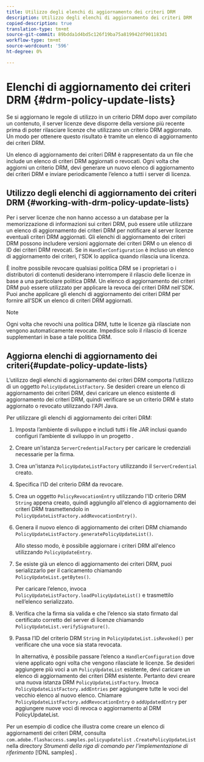 ```yaml
---
title: Utilizzo degli elenchi di aggiornamento dei criteri DRM
description: Utilizzo degli elenchi di aggiornamento dei criteri DRM
copied-description: true
translation-type: tm+mt
source-git-commit: 89bdda1d4bd5c126f19ba75a819942df901183d1
workflow-type: tm+mt
source-wordcount: '596'
ht-degree: 0%

---
```



# Elenchi di aggiornamento dei criteri DRM {#drm-policy-update-lists}

Se si aggiornano le regole di utilizzo in un criterio DRM dopo aver compilato un contenuto, il server licenze deve disporre della versione più recente prima di poter rilasciare licenze che utilizzano un criterio DRM aggiornato. Un modo per ottenere questo risultato è tramite un elenco di aggiornamento dei criteri DRM.

Un elenco di aggiornamento dei criteri DRM è rappresentato da un file che include un elenco di criteri DRM aggiornati o revocati. Ogni volta che aggiorni un criterio DRM, devi generare un nuovo elenco di aggiornamento dei criteri DRM e inviare periodicamente l’elenco a tutti i server di licenza.

## Utilizzo degli elenchi di aggiornamento dei criteri DRM {#working-with-drm-policy-update-lists}

Per i server licenze che non hanno accesso a un database per la memorizzazione di informazioni sui criteri DRM, può essere utile utilizzare un elenco di aggiornamento dei criteri DRM per notificare al server licenze eventuali criteri DRM aggiornati. Gli elenchi di aggiornamento dei criteri DRM possono includere versioni aggiornate dei criteri DRM o un elenco di ID dei criteri DRM revocati. Se in `HandlerConfiguration` è incluso un elenco di aggiornamento dei criteri, l&#39;SDK lo applica quando rilascia una licenza.

È inoltre possibile revocare qualsiasi politica DRM se i proprietari o i distributori di contenuti desiderano interrompere il rilascio delle licenze in base a una particolare politica DRM. Un elenco di aggiornamento dei criteri DRM può essere utilizzato per applicare la revoca dei criteri DRM nell&#39;SDK. Puoi anche applicare gli elenchi di aggiornamento dei criteri DRM per fornire all’SDK un elenco di criteri DRM aggiornati.

>[!NOTE]
>
>Ogni volta che revochi una politica DRM, tutte le licenze già rilasciate non vengono automaticamente revocate. Impedisce solo il rilascio di licenze supplementari in base a tale politica DRM.

## Aggiorna elenchi di aggiornamento dei criteri{#update-policy-update-lists}

L’utilizzo degli elenchi di aggiornamento dei criteri DRM comporta l’utilizzo di un oggetto `PolicyUpdateListFactory`. Se desideri creare un elenco di aggiornamento dei criteri DRM, devi caricare un elenco esistente di aggiornamento dei criteri DRM, quindi verificare se un criterio DRM è stato aggiornato o revocato utilizzando l&#39;API Java.

Per utilizzare gli elenchi di aggiornamento dei criteri DRM:

1. Imposta l’ambiente di sviluppo e includi tutti i file JAR inclusi quando configuri l’ambiente di sviluppo in un progetto .
1. Creare un&#39;istanza `ServerCredentialFactory` per caricare le credenziali necessarie per la firma.
1. Crea un&#39;istanza `PolicyUpdateListFactory` utilizzando il `ServerCredential` creato.
1. Specifica l’ID del criterio DRM da revocare.
1. Crea un oggetto `PolicyRevocationEntry` utilizzando l&#39;ID criterio DRM `String` appena creato, quindi aggiungilo all&#39;elenco di aggiornamento dei criteri DRM trasmettendolo in `PolicyUpdateListFactory.addRevocationEntry()`.
1. Genera il nuovo elenco di aggiornamento dei criteri DRM chiamando `PolicyUpdateListFactory.generatePolicyUpdateList()`.

   Allo stesso modo, è possibile aggiornare i criteri DRM all&#39;elenco utilizzando `PolicyUpdateEntry`.
1. Se esiste già un elenco di aggiornamento dei criteri DRM, puoi serializzarlo per il caricamento chiamando `PolicyUpdateList.getBytes()`.

   Per caricare l’elenco, invoca `PolicyUpdateListFactory.loadPolicyUpdateList()` e trasmettilo nell’elenco serializzato.
1. Verifica che la firma sia valida e che l’elenco sia stato firmato dal certificato corretto del server di licenze chiamando `PolicyUpdateList.verifySignature()`.
1. Passa l’ID del criterio DRM `String` in `PolicyUpdateList.isRevoked()` per verificare che una voce sia stata revocata.

   In alternativa, è possibile passare l’elenco a `HandlerConfiguration` dove viene applicato ogni volta che vengono rilasciate le licenze.
Se desideri aggiungere più voci a un `PolicyUpdateList` esistente, devi caricare un elenco di aggiornamento dei criteri DRM esistente. Pertanto devi creare una nuova istanza DRM `PolicyUpdateListFactory`. Invoca `PolicyUpdateListFactory.addEntries` per aggiungere tutte le voci del vecchio elenco al nuovo elenco. Chiamare `PolicyUpdateListFactory.addRevocationEntry` o `addUpdatedEntry` per aggiungere nuove voci di revoca o aggiornamento al DRM PolicyUpdateList.

Per un esempio di codice che illustra come creare un elenco di aggiornamenti dei criteri DRM, consulta `com.adobe.flashaccess.samples.policyupdatelist` `.CreatePolicyUpdateList` nella directory *Strumenti della riga di comando per l’implementazione di riferimento* [!DNL samples] .
